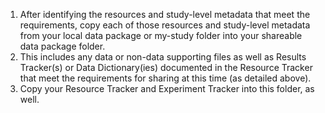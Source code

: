 <!-- copy over study files -->

1. After identifying the resources and study-level metadata that meet the requirements, copy each of those resources and study-level metadata from your local data package or my-study folder into your shareable data package folder.
  1. This includes any data or non-data supporting files as well as Results Tracker(s) or Data Dictionary(ies) documented in the Resource Tracker that meet the requirements for sharing at this time (as detailed above).
  2. Copy your Resource Tracker and Experiment Tracker into this folder, as well.